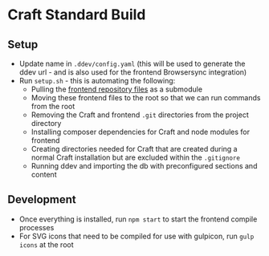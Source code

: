 # Craft Standard Build

## Setup

* Update name in `.ddev/config.yaml` (this will be used to generate the ddev url - and is also used for the frontend Browsersync integration)
* Run `setup.sh` - this is automating the following:
  * Pulling the [frontend repository files](https://github.com/mightyfernandez/frontend) as a submodule
  * Moving these frontend files to the root so that we can run commands from the root
  * Removing the Craft and frontend `.git` directories from the project directory
  * Installing composer dependencies for Craft and node modules for frontend
  * Creating directories needed for Craft that are created during a normal Craft installation but are excluded within the `.gitignore`
  * Running ddev and importing the db with preconfigured sections and content

## Development

* Once everything is installed, run `npm start` to start the frontend compile processes
* For SVG icons that need to be compiled for use with gulpicon, run `gulp icons` at the root
